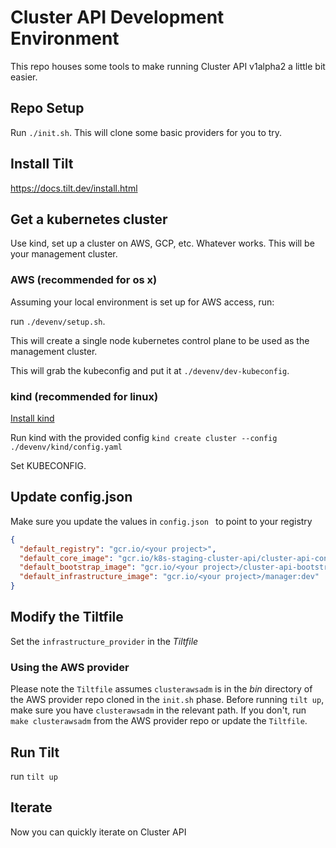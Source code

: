 # Cluster API Development Environment

This repo houses some tools to make running Cluster API v1alpha2 a little bit easier.

## Repo Setup

Run `./init.sh`. This will clone some basic providers for you to try.

## Install Tilt

https://docs.tilt.dev/install.html

## Get a kubernetes cluster

Use kind, set up a cluster on AWS, GCP, etc. Whatever works. This will be your management cluster.

### AWS (recommended for os x)

Assuming your local environment is set up for AWS access, run:

run `./devenv/setup.sh`.

This will create a single node kubernetes control plane to be used as the management cluster.

This will grab the kubeconfig and put it at `./devenv/dev-kubeconfig`.
 
### kind (recommended for linux)

[Install kind](https://github.com/kubernetes-sigs/kind#please-see-our-documentation-for-more-in-depth-installation-etc)

Run kind with the provided config `kind create cluster --config ./devenv/kind/config.yaml`

Set KUBECONFIG.

## Update config.json 

Make sure you update the values in `config.json ` to point to your registry

```json
{
  "default_registry": "gcr.io/<your project>",
  "default_core_image": "gcr.io/k8s-staging-cluster-api/cluster-api-controller:latest",
  "default_bootstrap_image": "gcr.io/<your project>/cluster-api-bootstrap-provider:latest",
  "default_infrastructure_image": "gcr.io/<your project>/manager:dev"
}
```

## Modify the Tiltfile

Set the `infrastructure_provider` in the _Tiltfile_

### Using the AWS provider
 
 Please note the `Tiltfile` assumes `clusterawsadm` is in the _bin_ directory of the AWS provider repo cloned 
 in the `init.sh` phase.  Before running `tilt up`, make sure you have `clusterawsadm` in the relevant path. 
 If you don't, run `make clusterawsadm` from the AWS provider repo or update the `Tiltfile`. 

## Run Tilt

run `tilt up`

## Iterate

Now you can quickly iterate on Cluster API

